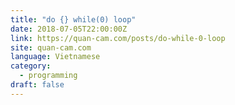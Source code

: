 ```yaml
---
title: "do {} while(0) loop"
date: 2018-07-05T22:00:00Z
link: https://quan-cam.com/posts/do-while-0-loop
site: quan-cam.com
language: Vietnamese
category:
  - programming
draft: false
---
```


